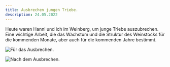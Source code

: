 ```yaml
---
title: Ausbrechen jungen Triebe.
description: 24.05.2022
---
```

Heute waren Hanni und ich im Weinberg, um junge Triebe auszubrechen. Eine wichtige Arbeit, die das Wachstum und die Struktur des Weinstocks für die kommenden Monate, aber auch für die kommenden Jahre bestimmt.

![](/img/2022-05-24-voor-ausbrechen.jpg "Für das Ausbrechen.")

![](/img/2022-05-24-na-ausbrechen.jpg "Nach dem Ausbrechen.")